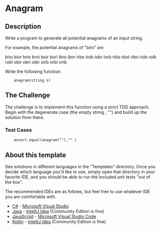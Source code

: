 # Anagram

## Description

Write a program to generate all potential anagrams of an input string. 

For example, the potential anagrams of "biro" are 

biro bior brio broi boir bori 
ibro ibor irbo irob iobr iorb 
rbio rboi ribo riob roib robi 
obir obri oibr oirb orbi orib


Write the following function:

        anagram(string s)

## The Challenge

The challenge is to implement this function using a strict TDD approach. Begin with the degenerate case (the empty string , "") and build up the solution from there.

### Test Cases

        assert.equal(anagram(""),"" )



## About this template

See solutions in different languages in the "Templates" directory. Once you decide which language you'd like to use,
simply open that directory in your favorite IDE, and you should be able to run the included unit tests "out of the box".

The recommended IDEs are as follows, but feel free to use whatever IDE you are comfortable with.

-   [C#](Templates/C#) - [Microsoft Visual Studio](https://visualstudio.microsoft.com/vs/community/)
-   [Java](Templates/Java) - [IntelliJ Idea](https://www.jetbrains.com/idea/download) (Community Edition is fine)
-   [JavaScript](Templates/JavaScript) - [Microsoft Visual Studio Code](https://code.visualstudio.com/)
-   [Kotlin](Templates/Kotlin) - [IntelliJ Idea](https://www.jetbrains.com/idea/download) (Community Edition is fine)
